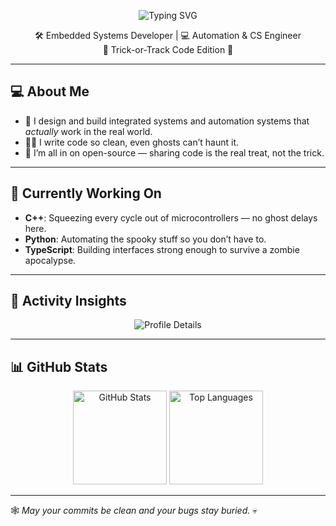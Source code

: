 <p align="center">
  <img src="https://readme-typing-svg.demolab.com?font=Fira+Code&size=28&color=FFA500&background=000000&center=true&vCenter=true&width=1000&duration=4000&pause=1000&lines=R8bert%20%7C%20Automation%20%26%20Computer%20Science%20Engineer%20%F0%9F%8E%83" alt="Typing SVG" />
</p>


<p align="center">
  🛠 Embedded Systems Developer | 💻 Automation & CS Engineer  
  <br>🎃 Trick-or-Track Code Edition 👻
</p>

---

## 💻 About Me

- 🔌 I design and build integrated systems and automation systems that *actually* work in the real world.  
- 🧑‍💻 I write code so clean, even ghosts can’t haunt it.  
- 🌟 I’m all in on open-source — sharing code is the real treat, not the trick.

---

## 🌱 Currently Working On

- **C++**: Squeezing every cycle out of microcontrollers — no ghost delays here.  
- **Python**: Automating the spooky stuff so you don’t have to.  
- **TypeScript**: Building interfaces strong enough to survive a zombie apocalypse.

---

## 🚀 Activity Insights 

<p align="center">
  <img src="https://github-profile-summary-cards.vercel.app/api/cards/profile-details?username=R8bert&theme=github_dark" alt="Profile Details"/>
</p>

---

## 📊 GitHub Stats

<p align="center">
  <img height="150em" src="https://github-readme-stats.vercel.app/api?username=R8bert&show_icons=true&title_color=FFA500&icon_color=FF7518&text_color=FFFFFF&bg_color=000000&hide_border=true" alt="GitHub Stats"/>
  <img height="150em" src="https://github-readme-stats.vercel.app/api/top-langs/?username=R8bert&layout=compact&title_color=FFA500&text_color=FFFFFF&bg_color=000000&hide_border=true&langs_count=6" alt="Top Languages"/>
</p>

---

🕸️ *May your commits be clean and your bugs stay buried.* 💀
